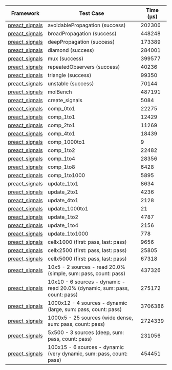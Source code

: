 | Framework | Test Case | Time (μs) |
| --- | --- | --- |
| [preact_signals](https://pub.dev/packages/preact_signals) | avoidablePropagation (success) | 202306 |
| [preact_signals](https://pub.dev/packages/preact_signals) | broadPropagation (success) | 448248 |
| [preact_signals](https://pub.dev/packages/preact_signals) | deepPropagation (success) | 173389 |
| [preact_signals](https://pub.dev/packages/preact_signals) | diamond (success) | 284001 |
| [preact_signals](https://pub.dev/packages/preact_signals) | mux (success) | 399577 |
| [preact_signals](https://pub.dev/packages/preact_signals) | repeatedObservers (success) | 40236 |
| [preact_signals](https://pub.dev/packages/preact_signals) | triangle (success) | 99350 |
| [preact_signals](https://pub.dev/packages/preact_signals) | unstable (success) | 70144 |
| [preact_signals](https://pub.dev/packages/preact_signals) | molBench | 487191 |
| [preact_signals](https://pub.dev/packages/preact_signals) | create_signals | 5084 |
| [preact_signals](https://pub.dev/packages/preact_signals) | comp_0to1 | 22275 |
| [preact_signals](https://pub.dev/packages/preact_signals) | comp_1to1 | 12429 |
| [preact_signals](https://pub.dev/packages/preact_signals) | comp_2to1 | 11269 |
| [preact_signals](https://pub.dev/packages/preact_signals) | comp_4to1 | 18439 |
| [preact_signals](https://pub.dev/packages/preact_signals) | comp_1000to1 | 9 |
| [preact_signals](https://pub.dev/packages/preact_signals) | comp_1to2 | 22482 |
| [preact_signals](https://pub.dev/packages/preact_signals) | comp_1to4 | 28356 |
| [preact_signals](https://pub.dev/packages/preact_signals) | comp_1to8 | 6428 |
| [preact_signals](https://pub.dev/packages/preact_signals) | comp_1to1000 | 5895 |
| [preact_signals](https://pub.dev/packages/preact_signals) | update_1to1 | 8634 |
| [preact_signals](https://pub.dev/packages/preact_signals) | update_2to1 | 4236 |
| [preact_signals](https://pub.dev/packages/preact_signals) | update_4to1 | 2128 |
| [preact_signals](https://pub.dev/packages/preact_signals) | update_1000to1 | 21 |
| [preact_signals](https://pub.dev/packages/preact_signals) | update_1to2 | 4787 |
| [preact_signals](https://pub.dev/packages/preact_signals) | update_1to4 | 2156 |
| [preact_signals](https://pub.dev/packages/preact_signals) | update_1to1000 | 778 |
| [preact_signals](https://pub.dev/packages/preact_signals) | cellx1000 (first: pass, last: pass) | 9656 |
| [preact_signals](https://pub.dev/packages/preact_signals) | cellx2500 (first: pass, last: pass) | 25805 |
| [preact_signals](https://pub.dev/packages/preact_signals) | cellx5000 (first: pass, last: pass) | 67318 |
| [preact_signals](https://pub.dev/packages/preact_signals) | 10x5 - 2 sources - read 20.0% (simple, sum: pass, count: pass) | 437326 |
| [preact_signals](https://pub.dev/packages/preact_signals) | 10x10 - 6 sources - dynamic - read 20.0% (dynamic, sum: pass, count: pass) | 275172 |
| [preact_signals](https://pub.dev/packages/preact_signals) | 1000x12 - 4 sources - dynamic (large, sum: pass, count: pass) | 3706386 |
| [preact_signals](https://pub.dev/packages/preact_signals) | 1000x5 - 25 sources (wide dense, sum: pass, count: pass) | 2724339 |
| [preact_signals](https://pub.dev/packages/preact_signals) | 5x500 - 3 sources (deep, sum: pass, count: pass) | 231056 |
| [preact_signals](https://pub.dev/packages/preact_signals) | 100x15 - 6 sources - dynamic (very dynamic, sum: pass, count: pass) | 454451 |
